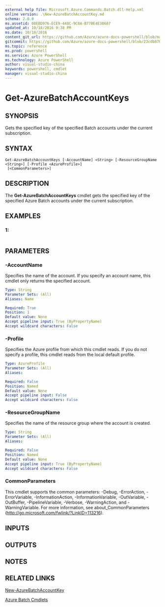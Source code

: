 ```yaml
---
external help file: Microsoft.Azure.Commands.Batch.dll-Help.xml
online version: .\New-AzureBatchAccountKey.md
schema: 2.0.0
ms.assetid: 08EBD976-ECE9-448C-9C0A-B77BE4E30607
updated_at: 10/18/2016 9:38 PM
ms.date: 10/18/2016
content_git_url: https://github.com/Azure/azure-docs-powershell/blob/master/azureps-cmdlets-docs/ResourceManager/AzureRM.Batch/v0.9.8/Get-AzureBatchAccountKeys.md
gitcommit: https://github.com/Azure/azure-docs-powershell/blob/23cdb8705d4ab9807c0e21b238f3b134a7d49c7d/azureps-cmdlets-docs/ResourceManager/AzureRM.Batch/v0.9.8/Get-AzureBatchAccountKeys.md
ms.topic: reference
ms.prod: powershell
ms.service: Azure PowerShell
ms.technology: Azure PowerShell
author: visual-studio-china
keywords: powershell, cmdlet
manager: visual-studio-china
---
```


# Get-AzureBatchAccountKeys

## SYNOPSIS
Gets the specified key of the specified Batch accounts under the current subscription.

## SYNTAX

```
Get-AzureBatchAccountKeys [-AccountName] <String> [-ResourceGroupName <String>] [-Profile <AzureProfile>]
 [<CommonParameters>]
```

## DESCRIPTION
The **Get-AzureBatchAccountKeys** cmdlet gets the specified key of the specified Azure Batch accounts under the current subscription.

## EXAMPLES

### 1:
```

```

## PARAMETERS

### -AccountName
Specifies the name of the account.
If you specify an account name, this cmdlet only returns the specified account.

```yaml
Type: String
Parameter Sets: (All)
Aliases: Name

Required: True
Position: 1
Default value: None
Accept pipeline input: True (ByPropertyName)
Accept wildcard characters: False
```

### -Profile
Specifies the Azure profile from which this cmdlet reads.
If you do not specify a profile, this cmdlet reads from the local default profile.

```yaml
Type: AzureProfile
Parameter Sets: (All)
Aliases: 

Required: False
Position: Named
Default value: None
Accept pipeline input: False
Accept wildcard characters: False
```

### -ResourceGroupName
Specifies the name of the resource group where the account is created.

```yaml
Type: String
Parameter Sets: (All)
Aliases: 

Required: False
Position: Named
Default value: None
Accept pipeline input: True (ByPropertyName)
Accept wildcard characters: False
```

### CommonParameters
This cmdlet supports the common parameters: -Debug, -ErrorAction, -ErrorVariable, -InformationAction, -InformationVariable, -OutVariable, -OutBuffer, -PipelineVariable, -Verbose, -WarningAction, and -WarningVariable. For more information, see about_CommonParameters (http://go.microsoft.com/fwlink/?LinkID=113216).

## INPUTS

## OUTPUTS

## NOTES

## RELATED LINKS

[New-AzureBatchAccountKey](.\New-AzureBatchAccountKey.md)

[Azure Batch Cmdlets](.\AzureRM.Batch.md)


